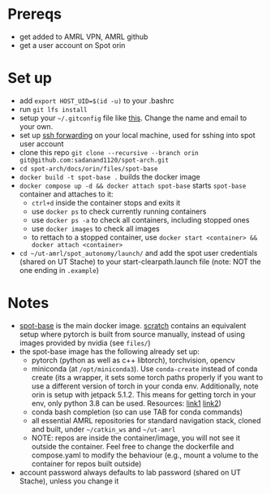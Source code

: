 # Prereqs
- get added to AMRL VPN, AMRL github
- get a user account on Spot orin

# Set up
- add `export HOST_UID=$(id -u)` to your .bashrc
- run `git lfs install`
- setup your `~/.gitconfig` file like [this](files/.gitconfig). Change the name and email to your own.
- set up [ssh forwarding](https://docs.github.com/en/authentication/connecting-to-github-with-ssh/using-ssh-agent-forwarding) on your local machine, used for sshing into spot user account
- clone this repo `git clone --recursive --branch orin git@github.com:sadanand1120/spot-arch.git`
- `cd spot-arch/docs/orin/files/spot-base`
- `docker build -t spot-base .` builds the docker image
- `docker compose up -d && docker attach spot-base` starts `spot-base` container and attaches to it:
    * `ctrl+d` inside the container stops and exits it
    * use `docker ps` to check currently running containers
    * use `docker ps -a` to check all containers, including stopped ones
    * use `docker images` to check all images
    * to rettach to a stopped container, use `docker start <container> && docker attach <container>`
- `cd ~/ut-amrl/spot_autonomy/launch/` and add the spot user credentials (shared on UT Stache) to your start-clearpath.launch file (note: NOT the one ending in `.example`)

# Notes
- [spot-base](files/spot-base/) is the main docker image. [scratch](files/scratch/) contains an equivalent setup where pytorch is built from source manually, instead of using images provided by nvidia (see `files/`)
- the spot-base image has the following already set up:
    * pytorch (python as well as c++ libtorch), torchvision, opencv
    * miniconda (at `/opt/miniconda3`). Use `conda-create` instead of conda create (its a wrapper, it sets some torch paths properly if you want to use a different version of torch in your conda env. Additionally, note orin is setup with jetpack 5.1.2. This means for getting torch in your env, only python 3.8 can be used. Resources: [link1](https://forums.developer.nvidia.com/t/pytorch-for-jetson/72048) [link2](https://docs.nvidia.com/deeplearning/frameworks/install-pytorch-jetson-platform/index.html))
    * conda bash completion (so can use TAB for conda commands)
    * all essential AMRL repositories for standard navigation stack, cloned and built, under `~/catkin_ws` and `~/ut-amrl`
    * NOTE: repos are inside the container/image, you will not see it outside the container. Feel free to change the dockerfile and compose.yaml to modify the behaviour (e.g., mount a volume to the container for repos built outside)
- account password always defaults to lab password (shared on UT Stache), unless you change it